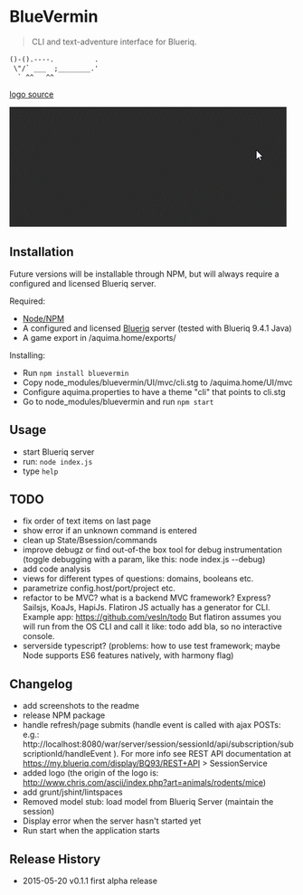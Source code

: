 # BlueVermin

> CLI and text-adventure interface for Blueriq.

```
()-().----.          .
 \"/` ___  ;________.'
  ` ^^   ^^
```
[logo source](http://www.chris.com/ascii/index.php?art=animals/rodents/mice)

![Screencast of Serious Business](https://raw.githubusercontent.com/mdvanes/BlueVermin/master/img/screencast.gif)

## Installation

Future versions will be installable through NPM, but will always require a configured and licensed Blueriq server.

Required:

* [Node/NPM](https://nodejs.org)
* A configured and licensed [Blueriq](http://www.blueriq.com) server (tested with Blueriq 9.4.1 Java)
* A game export in <BlueriqServer>/aquima.home/exports/

Installing:

* Run ```npm install bluevermin``` 
* Copy node_modules/bluevermin/UI/mvc/cli.stg to <BlueriqServer>/aquima.home/UI/mvc
* Configure aquima.properties to have a theme "cli" that points to cli.stg
* Go to node_modules/bluevermin and run ```npm start```


## Usage

* start Blueriq server
* run: ```node index.js```
* type ```help```


## TODO

* fix order of text items on last page
* show error if an unknown command is entered
* clean up State/Bsession/commands
* improve debugz or find out-of-the box tool for debug instrumentation (toggle debugging with a param, like this: node index.js --debug)
* add code analysis
* views for different types of questions: domains, booleans etc.
* parametrize config.host/port/project etc.
* refactor to be MVC? what is a backend MVC framework? Express? Sailsjs, KoaJs, HapiJs.
  Flatiron JS actually has a generator for CLI. Example app: https://github.com/vesln/todo
  But flatiron assumes you will run from the OS CLI and call it like: todo add bla, so no interactive console.
* serverside typescript? (problems: how to use test framework; maybe Node supports ES6 features natively, with harmony flag)


## Changelog

* add screenshots to the readme
* release NPM package
* handle refresh/page submits (handle event is called with ajax POSTs: e.g.: http://localhost:8080/war/server/session/sessionId/api/subscription/subscriptionId/handleEvent ). For more info see REST API documentation at https://my.blueriq.com/display/BQ93/REST+API > SessionService
* added logo (the origin of the logo is: http://www.chris.com/ascii/index.php?art=animals/rodents/mice)
* add grunt/jshint/lintspaces
* Removed model stub: load model from Blueriq Server (maintain the session)
* Display error when the server hasn't started yet
* Run start when the application starts


## Release History

* 2015-05-20    v0.1.1      first alpha release